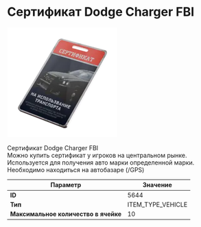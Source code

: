 # Сертификат Dodge Charger FBI

![Item Image](../img/5644.webp?raw=true)

Сертификат Dodge Charger FBI<br>Можно купить сертификат у игроков на центральном рынке.<br>Используется для получения авто марки определенной марки.<br>Необходимо находиться на автобазаре (/GPS)


| Параметр | Значение |
|----------|----------|
| **ID** | 5644 |
| **Тип** | ITEM_TYPE_VEHICLE |
| **Максимальное количество в ячейке** | 10 |

